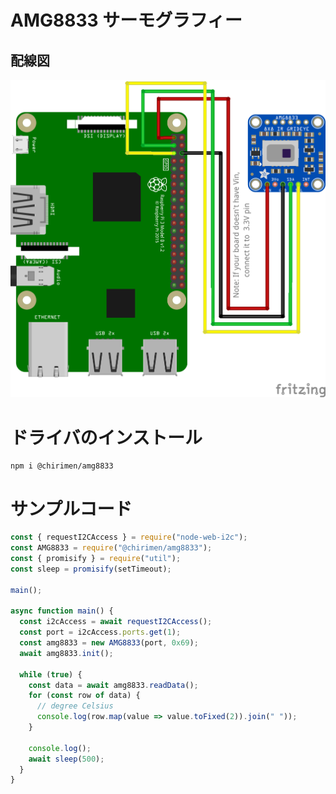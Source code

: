 # AMG8833 サーモグラフィー

## 配線図

![配線図](./schematic.png "schematic")

# ドライバのインストール

```
npm i @chirimen/amg8833
```

# サンプルコード

```javascript
const { requestI2CAccess } = require("node-web-i2c");
const AMG8833 = require("@chirimen/amg8833");
const { promisify } = require("util");
const sleep = promisify(setTimeout);

main();

async function main() {
  const i2cAccess = await requestI2CAccess();
  const port = i2cAccess.ports.get(1);
  const amg8833 = new AMG8833(port, 0x69);
  await amg8833.init();

  while (true) {
    const data = await amg8833.readData();
    for (const row of data) {
      // degree Celsius
      console.log(row.map(value => value.toFixed(2)).join(" "));
    }

    console.log();
    await sleep(500);
  }
}
```

